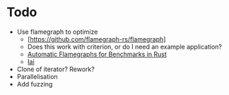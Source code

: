 # Todo

* Use flamegraph to optimize
  * [https://github.com/flamegraph-rs/flamegraph]
  * Does this work with criterion, or do I need an example application?
  * [Automatic Flamegraphs for Benchmarks in Rust](https://www.jibbow.com/posts/criterion-flamegraphs/)
  * [Iai](https://github.com/bheisler/iai)
* Clone of iterator? Rework?
* Parallelisation
* Add fuzzing
